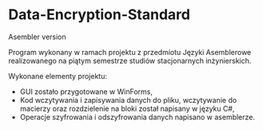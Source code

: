 # Data-Encryption-Standard
Asembler version

Program wykonany w ramach projektu z przedmiotu Języki Asemblerowe realizowanego na piątym semestrze studiów
stacjonarnych inżynierskich.

Wykonane elementy projektu:

+ GUI zostało przygotowane w WinForms,
+ Kod wczytywania i zapisywania danych do pliku, wczytywanie do macierzy oraz rozdzielenie na bloki
  został napisany w języku C#,
+ Operacje szyfrowania i odszyfrowania danych napisano w asemblerze.

